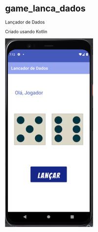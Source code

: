 # game_lanca_dados

Lançador de Dados

Criado usando Kotlin

<img src="printLancaDados.png" alt="print">

